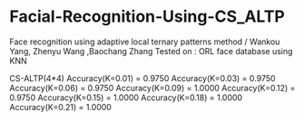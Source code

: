 # Facial-Recognition-Using-CS_ALTP
Face recognition using adaptive local ternary patterns method / Wankou Yang, Zhenyu Wang ,Baochang Zhang
Tested on : ORL face database using KNN

CS-ALTP(4*4) 
Accuracy(K=0.01) = 0.9750 
Accuracy(K=0.03) = 0.9750 
Accuracy(K=0.06) = 0.9750 
Accuracy(K=0.09) = 1.0000 
Accuracy(K=0.12) = 0.9750 
Accuracy(K=0.15) = 1.0000 
Accuracy(K=0.18) = 1.0000 
Accuracy(K=0.21) = 1.0000
